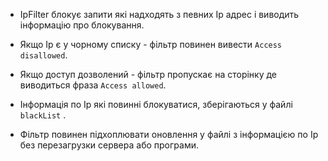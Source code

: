 
 

- IpFilter блокує запити які надходять з певних Ip адрес і виводить інформацію про блокування. 

 

- Якщо Ip є у чорному списку - фільтр повинен вивести `Access disallowed`.

 

-  Якщо доступ дозволений - фільтр пропускає на сторінку де виводиться фраза `Access allowed`. 

 

- Інформація по Ip які повинні блокуватися, зберігаються у файлі `blackList` .

 
 

- Фільтр повинен підхоплювати оновлення у файлі з інформацією по Ip без перезагрузки сервера або програми.
